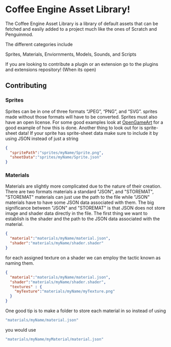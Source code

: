 # Coffee Engine Asset Library!
The Coffee Engine Asset Library is a library of default assets that can be fetched and easily added to a project much like the ones of Scratch and Penguinmod.

The different categories include

Sprites,
Materials,
Enviornments,
Models,
Sounds,
and Scripts

If you are looking to contribute a plugin or an extension go to the plugins and extensions repository! (When its open)

## Contributing
### Sprites
Sprites can be in one of three formats “JPEG”, “PNG”, and “SVG”. sprites made without those formats will have to be converted. Sprites must also have an open license. For some good examples look at [OpenGameArt](https://opengameart.org/) for a good example of how this is done. Another thing to look out for is sprite-sheet data! If your sprite has sprite-sheet data make sure to include it by using JSON instead of just a string
```json
{
  "spritePath":"sprites/myName/Sprite.png",
  "sheetData":"sprites/myName/Sprite.json"
}
```

### Materials
Materials are slightly more complicated due to the nature of their creation. There are two formats materials a standard "JSON", and "STOREMAT",
"STOREMAT" materials can just use the path to the file while "JSON" materials have to have some JSON data associated with them. The big significance between "JSON" and "STOREMAT" is that JSON does not store image and shader data directly in the file. The first thing we want to establish is the shader and the path to the JSON data associated with the material.
```json
{
  "material":"materials/myName/material.json",
  "shader":"materials/myName/shader.shader"
}
```
for each assigned texture on a shader we can employ the tactic known as naming them.
```json
{
  "material":"materials/myName/material.json",
  "shader":"materials/myName/shader.shader",
  "textures" : {
    "myTexture":"materials/myName/myTexture.png"
  }
}
```
One good tip is to make a folder to store each material in so instead of using
```js
"materials/myName/material.json"
```
you would use
```js
"materials/myName/myMaterial/material.json"
```
